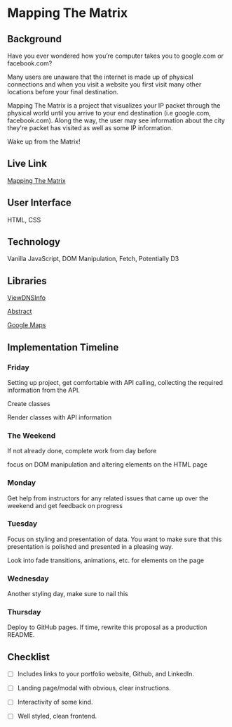 # Mapping The Matrix
## Background
Have you ever wondered how you’re computer takes you to google.com or facebook.com?

Many users are unaware that the internet is made up of physical connections and when you visit a website you first visit many other locations before your final destination.

Mapping The Matrix is a project that visualizes your IP packet through the physical world until you arrive to your end destination (i.e google.com, facebook.com). Along the way, the user may see information about the city they're packet has visited as well as some IP information.

Wake up from the Matrix!

## Live Link
[Mapping The Matrix](https://bann-dito.github.io/map_matrix/)

## User Interface
HTML, CSS

## Technology
Vanilla JavaScript, DOM Manipulation, Fetch, Potentially D3

## Libraries
[ViewDNSInfo](https://viewdns.info/api/)

[Abstract](https://www.abstractapi.com/api/ip-geolocation-api)

[Google Maps](https://developers.google.com/maps)


## Implementation Timeline
### Friday
Setting up project, get comfortable with API calling, collecting the required information from the API.

Create classes

Render classes with API information

### The Weekend
If not already done, complete work from day before

focus on DOM manipulation and altering elements on the HTML page

### Monday
Get help from instructors for any related issues that came up over the weekend and get feedback on progress

### Tuesday
Focus on styling and presentation of data. You want to make sure that this presentation is polished and presented in a pleasing way.

Look into fade transitions, animations, etc. for elements on the page

### Wednesday
Another styling day, make sure to nail this

### Thursday
Deploy to GitHub pages. If time, rewrite this proposal as a production README.


## Checklist
- [ ] Includes links to your portfolio website, Github, and LinkedIn.
- [ ] Landing page/modal with obvious, clear instructions.
- [ ] Interactivity of some kind.
- [ ] Well styled, clean frontend.

